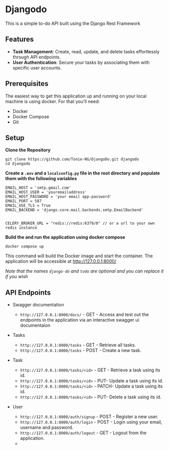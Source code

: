 # Djangodo

This is a simple to-do API built using the Django Rest Framework

## Features

- **Task Management**: Create, read, update, and delete tasks effortlessly through API endpoints.
- **User Authentication**: Secure your tasks by associating them with specific user accounts.

## Prerequisites

The easiest way to get this application up and running on your local machine is using docker. For that you'll need:

- Docker
- Docker Compose
- Git

## Setup

**Clone the Repository**

```
git clone https://github.com/Tonie-NG/DjangoDo.git djangodo
cd djangodo
```

**Create a `.env` and a `localconfig.py` file in the root directory and populate them with the following variables**

```
EMAIL_HOST = 'smtp.gmail.com'
EMAIL_HOST_USER = 'youremailaddress'
EMAIL_HOST_PASSWORD = 'your email app-password'
EMAIL_PORT = 587
EMAIL_USE_TLS = True
EMAIL_BACKEND = 'django.core.mail.backends.smtp.EmailBackend'


CELERY_BROKER_URL = "redis://redis:6379/0" // or a url to your own redis instance

```

**Build the and run the application using docker compose**

```
docker compose up
```

This command will build the Docker image and start the container. The application will be accessible at http://127.0.0.1:8000/

_Note that the names `django-do` and `todo` are optional and you can replace it if you wish_

## API Endpoints

- Swagger documentation

  - `http://127.0.0.1:8000/docs/` - GET - Access and test out the endpoints in the application via an interactive swagger ui documentaion

- Tasks

  - `http://127.0.0.1:8000/tasks` - GET - Retrieve all tasks.
  - `http://127.0.0.1:8000/tasks` - POST - Create a new task.

- Task

  - `http://127.0.0.1:8000/tasks/<id>` - GET - Retrieve a task using its id.
  - `http://127.0.0.1:8000/tasks/<id>` - PUT- Update a task using its id.
  - `http://127.0.0.1:8000/tasks/<id>` - PATCH- Update a task using its id.
  - `http://127.0.0.1:8000/tasks/<id>` - PUT- Delete a task using its id.

- User
  - `http://127.0.0.1:8000/auth/signup` - POST - Register a new user.
  - `http://127.0.0.1:8000/auth/login` - POST - Login using your email, username and password.
  - `http://127.0.0.1:8000/auth/logout` - GET - Logout from the application.
  -
